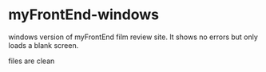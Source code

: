 # myFrontEnd-windows
windows version of myFrontEnd film review site. It shows no errors but only loads a blank screen.

files are clean
